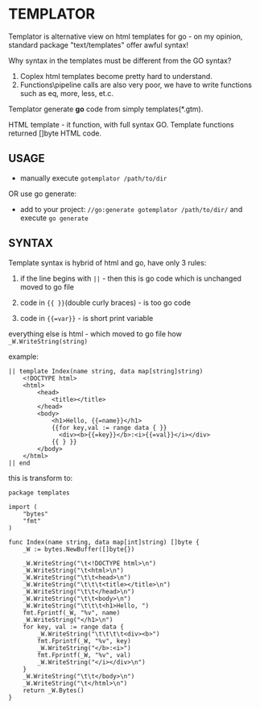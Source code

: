 # TEMPLATOR

Templator is alternative view on html templates for go - on my opinion, standard package "text/templates" offer awful syntax! 

Why syntax in the templates must be different from the GO syntax?

1. Coplex html templates become pretty hard to understand.
2. Functions\pipeline calls are also very poor, we have to write functions such as eq, more, less, et.c.

Templator generate **go** code from simply templates(*.gtm).

HTML template - it function, with full syntax GO. Template functions returned []byte HTML code.


## USAGE

- manually execute `gotemplator /path/to/dir`

OR use go generate:

- add to your project:	`//go:generate gotemplator /path/to/dir/` and execute `go generate`

## SYNTAX

Template syntax is hybrid of html and go, have only 3 rules:

1) if the line begins with `||` - then this is go code which is unchanged moved to go file

2) code in `{{ }}`(double curly braces) - is too go code

3) code in `{{=var}}` - is short print variable

everything else is html - which moved to go file how `_W.WriteString(string)`

example:
	
	|| template Index(name string, data map[string]string)
		<!DOCTYPE html>
		<html>
		    <head>
		        <title></title>
		    </head>
		    <body>
		        <h1>Hello, {{=name}}</h1>
		        {{for key,val := range data { }}
		          <div><b>{{=key}}</b>:<i>{{=val}}</i></div>
		        {{ } }}
		    </body>
		</html>
	|| end

this is transform to:

	package templates

	import (
		"bytes"
		"fmt"
	)

	func Index(name string, data map[int]string) []byte {
		_W := bytes.NewBuffer([]byte{})

		_W.WriteString("\t<!DOCTYPE html>\n")
		_W.WriteString("\t<html>\n")
		_W.WriteString("\t\t<head>\n")
		_W.WriteString("\t\t\t<title></title>\n")
		_W.WriteString("\t\t</head>\n")
		_W.WriteString("\t\t<body>\n")
		_W.WriteString("\t\t\t<h1>Hello, ")
		fmt.Fprintf(_W, "%v", name)
		_W.WriteString("</h1>\n")
		for key, val := range data {
			_W.WriteString("\t\t\t\t<div><b>")
			fmt.Fprintf(_W, "%v", key)
			_W.WriteString("</b>:<i>")
			fmt.Fprintf(_W, "%v", val)
			_W.WriteString("</i></div>\n")
		}
		_W.WriteString("\t\t</body>\n")
		_W.WriteString("\t</html>\n")
		return _W.Bytes()
	}

